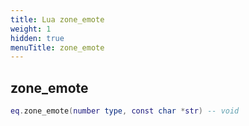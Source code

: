 ```yaml
---
title: Lua zone_emote
weight: 1
hidden: true
menuTitle: zone_emote
---
```

## zone_emote
```lua
eq.zone_emote(number type, const char *str) -- void
```